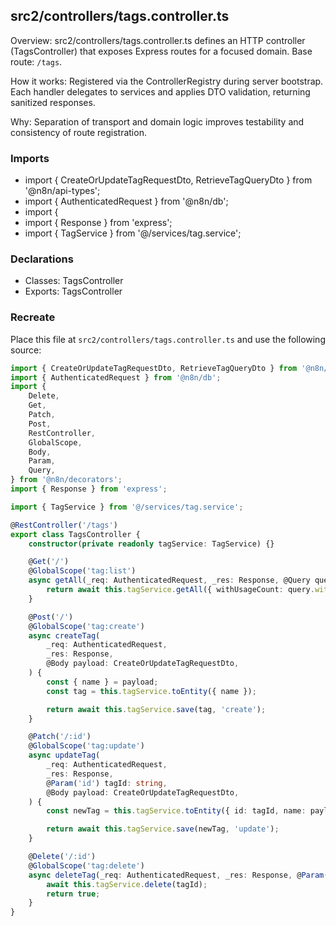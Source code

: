 ## src2/controllers/tags.controller.ts

Overview: src2/controllers/tags.controller.ts defines an HTTP controller (TagsController) that exposes Express routes for a focused domain. Base route: `/tags`.

How it works: Registered via the ControllerRegistry during server bootstrap. Each handler delegates to services and applies DTO validation, returning sanitized responses.

Why: Separation of transport and domain logic improves testability and consistency of route registration.

### Imports

- import { CreateOrUpdateTagRequestDto, RetrieveTagQueryDto } from '@n8n/api-types';
- import { AuthenticatedRequest } from '@n8n/db';
- import {
- import { Response } from 'express';
- import { TagService } from '@/services/tag.service';

### Declarations

- Classes: TagsController
- Exports: TagsController

### Recreate

Place this file at `src2/controllers/tags.controller.ts` and use the following source:

```ts
import { CreateOrUpdateTagRequestDto, RetrieveTagQueryDto } from '@n8n/api-types';
import { AuthenticatedRequest } from '@n8n/db';
import {
	Delete,
	Get,
	Patch,
	Post,
	RestController,
	GlobalScope,
	Body,
	Param,
	Query,
} from '@n8n/decorators';
import { Response } from 'express';

import { TagService } from '@/services/tag.service';

@RestController('/tags')
export class TagsController {
	constructor(private readonly tagService: TagService) {}

	@Get('/')
	@GlobalScope('tag:list')
	async getAll(_req: AuthenticatedRequest, _res: Response, @Query query: RetrieveTagQueryDto) {
		return await this.tagService.getAll({ withUsageCount: query.withUsageCount });
	}

	@Post('/')
	@GlobalScope('tag:create')
	async createTag(
		_req: AuthenticatedRequest,
		_res: Response,
		@Body payload: CreateOrUpdateTagRequestDto,
	) {
		const { name } = payload;
		const tag = this.tagService.toEntity({ name });

		return await this.tagService.save(tag, 'create');
	}

	@Patch('/:id')
	@GlobalScope('tag:update')
	async updateTag(
		_req: AuthenticatedRequest,
		_res: Response,
		@Param('id') tagId: string,
		@Body payload: CreateOrUpdateTagRequestDto,
	) {
		const newTag = this.tagService.toEntity({ id: tagId, name: payload.name });

		return await this.tagService.save(newTag, 'update');
	}

	@Delete('/:id')
	@GlobalScope('tag:delete')
	async deleteTag(_req: AuthenticatedRequest, _res: Response, @Param('id') tagId: string) {
		await this.tagService.delete(tagId);
		return true;
	}
}

```
